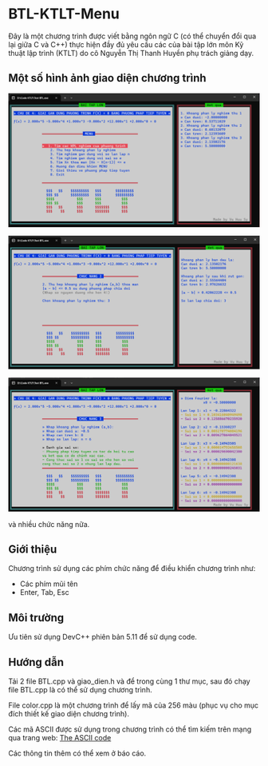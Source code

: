 # BTL-KTLT-Menu

Đây là một chương trình được viết bằng ngôn ngữ C (có thể chuyển đổi qua lại giữa C và C++) thực hiện đầy đủ yêu cầu các của bài tập lớn môn Kỹ thuật lập trình (KTLT) do cô Nguyễn Thị Thanh Huyền phụ trách giảng dạy.

## Một số hình ảnh giao diện chương trình

![Chức năng 1](https://github.com/vuhuusy/BTL-KTLT-Menu/blob/main/%E1%BA%A2nh%20giao%20di%E1%BB%87n/Ch%E1%BB%A9c%20n%C4%83ng%201%20c%C3%B3%20nghi%E1%BB%87m.png)

![Chức năng 2](https://github.com/vuhuusy/BTL-KTLT-Menu/blob/main/%E1%BA%A2nh%20giao%20di%E1%BB%87n/Ch%E1%BB%A9c%20n%C4%83ng%202%20c%C3%B3%20nghi%E1%BB%87m.png)

![Chức năng 3](https://github.com/vuhuusy/BTL-KTLT-Menu/blob/main/%E1%BA%A2nh%20giao%20di%E1%BB%87n/Ch%E1%BB%A9c%20n%C4%83ng%203%20c%C3%B3%20nghi%E1%BB%87m.png)

và nhiều chức năng nữa.

## Giới thiệu

Chương trình sử dụng các phím chức năng để điều khiển chương trình như:
- Các phím mũi tên
- Enter, Tab, Esc

## Môi trường

Ưu tiên sử dụng DevC++ phiên bản 5.11 để sử dụng code. 

## Hướng dẫn

Tải 2 file BTL.cpp và giao_dien.h và để trong cùng 1 thư mục, sau đó chạy file BTL.cpp là có thể sử dụng chương trình.

File color.cpp là một chương trình để lấy mã của 256 màu (phục vụ cho mục đích thiết kế giao diện chương trình).

Các mã ASCII được sử dụng trong chương trình có thể tìm kiếm trên mạng qua trang web: [The ASCII code](https://theasciicode.com.ar/ascii-control-characters/null-character-ascii-code-0.html)

Các thông tin thêm có thể xem ở báo cáo.

